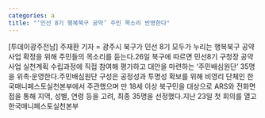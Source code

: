 ```yaml
---
categories: a
title: "‘민선 8기 행복북구 공약’ 주민 목소리 반영한다"
---
```

[투데이광주전남] 주재환 기자 = 광주시 북구가 민선 8기 모두가 누리는 행복북구 공약사업 확정을 위해 주민들의 목소리를 듣는다.26일 북구에 따르면 민선8기 구청장 공약 사업 실천계획 수립과정에 직접 참여해 평가하고 대안을 마련하는 ‘주민배심원단’ 35명을 위촉·운영한다.주민배심원단 구성은 공정성과 투명성 확보를 위해 비영리 단체인 한국매니페스토실천본부에서 주관했으며 만 18세 이상 북구민을 대상으로 ARS와 전화면접을 통해 지역, 성별, 연령 등을 고려, 최종 35명을 선정했다.지난 23일 첫 회의를 열고 한국매니페스토실천본부